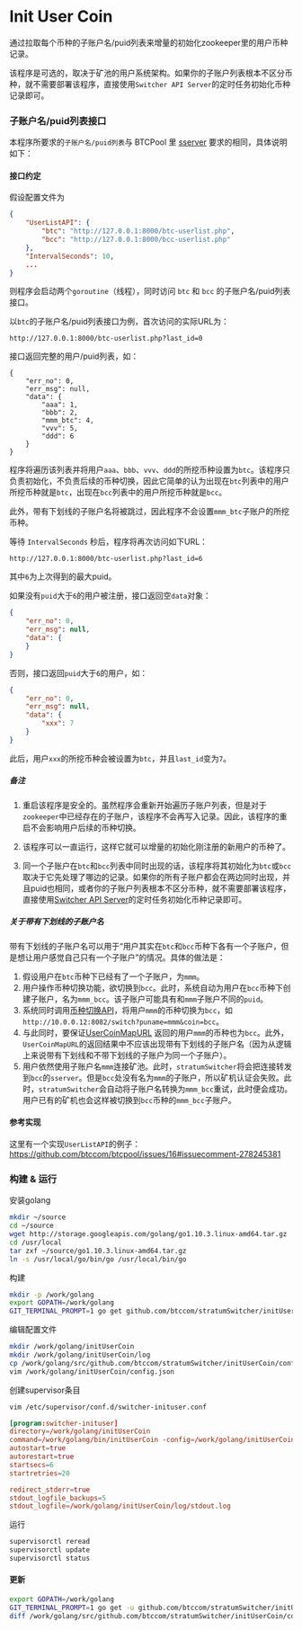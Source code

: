# Init User Coin

通过拉取每个币种的子账户名/puid列表来增量的初始化zookeeper里的用户币种记录。

该程序是可选的，取决于矿池的用户系统架构。如果你的子账户列表根本不区分币种，就不需要部署该程序，直接使用`Switcher API Server`的定时任务初始化币种记录即可。

### 子账户名/puid列表接口

本程序所要求的`子账户名/puid列表`与 BTCPool 里 [sserver](https://github.com/btccom/btcpool/blob/master/src/sserver/sserver.cfg) 要求的相同，具体说明如下：

#### 接口约定

假设配置文件为
```json
{
    "UserListAPI": {
        "btc": "http://127.0.0.1:8000/btc-userlist.php",
        "bcc": "http://127.0.0.1:8000/bcc-userlist.php"
    },
    "IntervalSeconds": 10,
    ...
}
```

则程序会启动两个`goroutine`（线程），同时访问 `btc` 和 `bcc` 的子账户名/puid列表接口。

以`btc`的子账户名/puid列表接口为例，首次访问的实际URL为：
```
http://127.0.0.1:8000/btc-userlist.php?last_id=0
```
接口返回完整的用户/puid列表，如：
```
{
    "err_no": 0,
    "err_msg": null,
    "data": {
        "aaa": 1,
        "bbb": 2,
        "mmm_btc": 4,
        "vvv": 5,
        "ddd": 6
    }
}
```
程序将遍历该列表并将用户`aaa`、`bbb`、`vvv`、`ddd`的所挖币种设置为`btc`。该程序只负责初始化，不负责后续的币种切换，因此它简单的认为出现在`btc`列表中的用户所挖币种就是`btc`，出现在`bcc`列表中的用户所挖币种就是`bcc`。

此外，带有下划线的子账户名将被跳过，因此程序不会设置`mmm_btc`子账户的所挖币种。

等待 `IntervalSeconds` 秒后，程序将再次访问如下URL：
```
http://127.0.0.1:8000/btc-userlist.php?last_id=6
```
其中`6`为上次得到的最大puid。

如果没有`puid`大于`6`的用户被注册，接口返回空`data`对象：
```json
{
    "err_no": 0,
    "err_msg": null,
    "data": {
    }
}
```
否则，接口返回`puid`大于`6`的用户，如：
```json
{
    "err_no": 0,
    "err_msg": null,
    "data": {
        "xxx": 7
    }
}
```
此后，用户`xxx`的所挖币种会被设置为`btc`，并且`last_id`变为`7`。

##### 备注

1. 重启该程序是安全的。虽然程序会重新开始遍历子账户列表，但是对于`zookeeper`中已经存在的子账户，该程序不会再写入记录。因此，该程序的重启不会影响用户后续的币种切换。

2. 该程序可以一直运行，这样它就可以增量的初始化刚注册的新用户的币种了。

3. 同一个子账户在`btc`和`bcc`列表中同时出现的话，该程序将其初始化为`btc`或`bcc`取决于它先处理了哪边的记录。如果你的所有子账户都会在两边同时出现，并且puid也相同，或者你的子账户列表根本不区分币种，就不需要部署该程序，直接使用[Switcher API Server](../switcherAPIServer#定时任务)的定时任务初始化币种记录即可。

##### 关于带有下划线的子账户名

带有下划线的子账户名可以用于“用户其实在`btc`和`bcc`币种下各有一个子账户，但是想让用户感觉自己只有一个子账户”的情况。具体的做法是：

1. 假设用户在`btc`币种下已经有了一个子账户，为`mmm`。
2. 用户操作币种切换功能，欲切换到`bcc`。此时，系统自动为用户在`bcc`币种下创建子账户，名为`mmm_bcc`。该子账户可能具有和`mmm`子账户不同的`puid`。
3. 系统同时调用[币种切换API](../switcherAPIServer#单用户切换)，将用户`mmm`的币种切换为`bcc`，如`http://10.0.0.12:8082/switch?puname=mmm&coin=bcc`。
4. 与此同时，要保证[UserCoinMapURL](../switcherAPIServer#接口约定) 返回的用户`mmm`的币种也为`bcc`。此外，`UserCoinMapURL`的返回结果中不应该出现带有下划线的子账户名（因为从逻辑上来说带有下划线和不带下划线的子账户为同一个子账户）。
5. 用户依然使用子账户名`mmm`连接矿池。此时，`stratumSwitcher`将会把连接转发到`bcc`的`sserver`。但是`bcc`处没有名为`mmm`的子账户，所以矿机认证会失败。此时，`stratumSwitcher`会自动将子账户名转换为`mmm_bcc`重试，此时便会成功。用户已有的矿机也会这样被切换到`bcc`币种的`mmm_bcc`子账户。

#### 参考实现

这里有一个实现`UserListAPI`的例子：https://github.com/btccom/btcpool/issues/16#issuecomment-278245381

### 构建 & 运行

安装golang

```bash
mkdir ~/source
cd ~/source
wget http://storage.googleapis.com/golang/go1.10.3.linux-amd64.tar.gz
cd /usr/local
tar zxf ~/source/go1.10.3.linux-amd64.tar.gz
ln -s /usr/local/go/bin/go /usr/local/bin/go
```

构建

```bash
mkdir -p /work/golang
export GOPATH=/work/golang
GIT_TERMINAL_PROMPT=1 go get github.com/btccom/stratumSwitcher/initUserCoin
```

编辑配置文件

```bash
mkdir /work/golang/initUserCoin
mkdir /work/golang/initUserCoin/log
cp /work/golang/src/github.com/btccom/stratumSwitcher/initUserCoin/config.default.json /work/golang/initUserCoin/config.json
vim /work/golang/initUserCoin/config.json
```

创建supervisor条目

```bash
vim /etc/supervisor/conf.d/switcher-inituser.conf
```

```conf
[program:switcher-inituser]
directory=/work/golang/initUserCoin
command=/work/golang/bin/initUserCoin -config=/work/golang/initUserCoin/config.json -log_dir=/work/golang/initUserCoin/log -v 2
autostart=true
autorestart=true
startsecs=6
startretries=20

redirect_stderr=true
stdout_logfile_backups=5
stdout_logfile=/work/golang/initUserCoin/log/stdout.log
```

运行

```bash
supervisorctl reread
supervisorctl update
supervisorctl status
```

#### 更新

```bash
export GOPATH=/work/golang
GIT_TERMINAL_PROMPT=1 go get -u github.com/btccom/stratumSwitcher/initUserCoin
diff /work/golang/src/github.com/btccom/stratumSwitcher/initUserCoin/config.default.json /work/golang/initUserCoin/config.json
```
